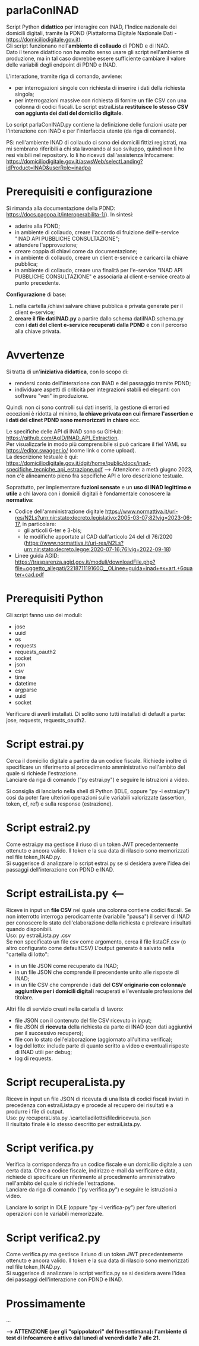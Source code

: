 # parlaConINAD

Script Python **didattico** per interagire con INAD, l'Indice nazionale dei domicili digitali, tramite la PDND (Piattaforma Digitale Nazionale Dati - https://domiciliodigitale.gov.it).  
Gli script funzionano nell'**ambiente di collaudo** di PDND e di INAD.  
Dato il tenore didattico non ha molto senso usare gli script nell'ambiente di produzione, ma in tal caso dovrebbe essere sufficiente cambiare il valore delle variabili degli endpoint di PDND e INAD.  

L'interazione, tramite riga di comando, avviene:
- per interrogazioni singole con richiesta di inserire i dati della richiesta singola;
- per interrogazioni massive con richiesta di fornire un file CSV con una colonna di codici fiscali. Lo script estraiLista **restituisce lo stesso CSV con aggiunta dei dati del domicilio digitale**.

Lo script parlaConINAD.py contiene la definizione delle funzioni usate per l'interazione con INAD e per l'interfaccia utente (da riga di comando).  

PS: nell'ambiente INAD di collaudo ci sono dei domicili fittizi registrati, ma mi sembrano riferibili a chi sta lavorando al suo sviluppo, quindi non li ho resi visibili nel repository. Io li ho ricevuti dall'assistenza Infocamere: https://domiciliodigitale.gov.it/aswsWeb/selectLanding?idProduct=INAD&userRole=inadpa 

# Prerequisiti e configurazione

Si rimanda alla documentazione della PDND: https://docs.pagopa.it/interoperabilita-1/). In sintesi:
- aderire alla PDND;
- in ambiente di collaudo, creare l'accordo di fruizione dell'e-service "INAD API PUBBLICHE CONSULTAZIONE";
- attendere l'approvazione;
- creare coppia di chiavi come da documentazione;
- in ambiente di collaudo, creare un client e-service e caricarci la chiave pubblica;
- in ambiente di collaudo, creare una finalità per l'e-service "INAD API PUBBLICHE CONSULTAZIONE" e associarla al client e-service creato al punto precedente.

**Configurazione** di base:
1) nella cartella /chiavi salvare chiave pubblica e privata generate per il client e-service;
2) **creare il file datiINAD.py** a partire dallo schema datiINAD.schema.py con i **dati del client e-service recuperati dalla PDND** e con il percorso alla chiave privata.

# Avvertenze

Si tratta di un'**iniziativa didattica**, con lo scopo di:
- rendersi conto dell'interazione con INAD e del passaggio tramite PDND;
- individuare aspetti di criticità per integrazioni stabili ed eleganti con software "veri" in produzione.

Quindi: non ci sono controlli sui dati inseriti, la gestione di errori ed eccezioni è ridotta al minimo, **la chiave privata con cui firmare l'assertion e i dati del clinet PDND sono memorizzati in chiaro** ecc.

Le specifiche delle API di INAD sono su GitHub: https://github.com/AgID/INAD_API_Extraction.  
Per visualizzarle in modo più comprensibile si può caricare il fiel YAML su https://editor.swagger.io/ (come link o come upload).  
La descrizione testuale è qui: https://domiciliodigitale.gov.it/dgit/home/public/docs/inad-specifiche_tecniche_api_estrazione.pdf
--> Attenzione: a metà giugno 2023, non c'è alineamento pieno fra sepcifiche API e loro descrizione testuale.

Soprattutto, per implementare **fuzioni sensate** e un **uso di INAD legittimo e utile** a chi lavora con i domicili digitali è fondamentale conoscere la **normativa**:  
- Codice dell'amministrazione digitale https://www.normattiva.it/uri-res/N2Ls?urn:nir:stato:decreto.legislativo:2005-03-07;82!vig=2023-06-17, in particolare:
	- gli articoli 6-ter e 3-bis;
	- le modifiche apportate al CAD dall'articolo 24 del dl 76/2020 (https://www.normattiva.it/uri-res/N2Ls?urn:nir:stato:decreto.legge:2020-07-16;76!vig=2022-09-18)
- Linee guida AGID: https://trasparenza.agid.gov.it/moduli/downloadFile.php?file=oggetto_allegati/221871119160O__OLinee+guida+inad+ex+art.+6quater+cad.pdf


# Prerequisiti Python

Gli script fanno uso dei moduli:
- jose
- uuid
- os
- requests
- requests_oauth2
- socket
- json
- csv
- time
- datetime
- argparse
- uuid
- socket
  
Verificare di averli installati. Di solito sono tutti installati di default a parte: jose, requests, requests_oauth2. 


# Script estrai.py

Cerca il domicilio digitale a partire da un codice fiscale. Richiede inoltre di specificare un riferimento al procedimento amministrativo nell'ambito del quale si richiede l'estrazione.  
Lanciare da riga di comando ("py estrai.py") e seguire le istruzioni a video.

Si consiglia di lanciarlo nella shell di Python (IDLE, oppure "py -i estrai.py") così da poter fare ulteriori operazioni sulle variabili valorizzate (assertion, token, cf, ref) e sulla response (estrazione).  

# Script estrai2.py

Come estrai.py ma gestisce il riuso di un token JWT precedentemente ottenuto e ancora valido. Il token e la sua data di rilascio sono memorizzati nel file token_INAD.py.  
Si suggerisce di analizzare lo script estrai.py se si desidera avere l'idea dei passaggi dell'interazione con PDND e INAD.  

# Script estraiLista.py <--

Riceve in input un **file CSV** nel quale una colonna contiene codici fiscali.
Se non interrotto interroga perodicamente (variabile "pausa") il server di INAD per conoscere lo stato dell'elaborazione della richiesta e prelevare i risultati quando disponibili.  
Uso: py estraiLista.py <nomefile>.csv  
Se non specificato un file csv come argomento, cerca il file listaCF.csv (o altro configurato come defaultCSV)
L'output generato è salvato nella "cartella di lotto":
- in un file JSON come recuperato da INAD;
- in un file JSON che comprende il precendente unito alle risposte di INAD;
- in un file CSV che comprende i dati del **CSV originario con colonna/e aggiuntive per i domicili digitali** recuperati e l'eventuale professione del titolare.

Altri file di servizio creati nella cartella di lavoro:
- file JSON con il contenuto del file CSV ricevuto in input;
- file JSON di **ricevuta** della richiesta da parte di INAD (con dati aggiuntivi per il successivo recupero);
- file con lo stato dell'elaborazione (aggiornato all'ultima verifica);
- log del lotto: include parte di quanto scritto a video e eventuali risposte di INAD utili per debug;
- log di requests.

# Script recuperaLista.py

Riceve in input un file JSON di ricevuta di una lista di codici fiscali inviati in precedenza con estraiLista.py e procede al recupero dei risultati e a produrre i file di output.  
Uso: py recuperaLista.py .\cartelladilotto\filediricevuta.json  
Il risultato finale è lo stesso descritto per estraiLista.py.  


# Script verifica.py

Verifica la corrispondenza fra un codice fiscale e un domicilio digitale a uan certa data. Oltre a codice fiscale, indirizzo e-mail da verificare e data, richiede di specificare un riferimento al procedimento amministrativo nell'ambito del quale si richiede l'estrazione.  
Lanciare da riga di comando ("py verifica.py") e seguire le istruzioni a video.

Lanciare lo script in IDLE (oppure "py -i verifica-py") per fare ulteriori operazioni con le variabili memorizzate.


# Script verifica2.py

Come verifica.py ma gestisce il riuso di un token JWT precedentemente ottenuto e ancora valido. Il token e la sua data di rilascio sono memorizzati nel file token_INAD.py.  
Si suggerisce di analizzare lo script verifica.py se si desidera avere l'idea dei passaggi dell'interazione con PDND e INAD.  


# Prossimamente
...


**--> ATTENZIONE (per gli "spippolatori" del finesettimana): l'ambiente di test di Infocamere è attivo dal lunedì al venerdì dalle 7 alle 21.**
